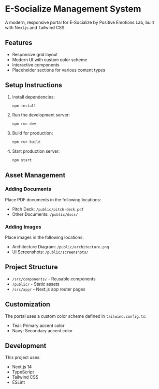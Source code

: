 # E-Socialize Management System

A modern, responsive portal for E-Socialize by Positive Emotions Lab, built with Next.js and Tailwind CSS.

## Features

- Responsive grid layout
- Modern UI with custom color scheme
- Interactive components
- Placeholder sections for various content types

## Setup Instructions

1. Install dependencies:
   ```bash
   npm install
   ```

2. Run the development server:
   ```bash
   npm run dev
   ```

3. Build for production:
   ```bash
   npm run build
   ```

4. Start production server:
   ```bash
   npm start
   ```

## Asset Management

### Adding Documents
Place PDF documents in the following locations:
- Pitch Deck: `/public/pitch-deck.pdf`
- Other Documents: `/public/docs/`

### Adding Images
Place images in the following locations:
- Architecture Diagram: `/public/architecture.png`
- UI Screenshots: `/public/screenshots/`

## Project Structure

- `/src/components/` - Reusable components
- `/public/` - Static assets
- `/src/app/` - Next.js app router pages

## Customization

The portal uses a custom color scheme defined in `tailwind.config.ts`:
- Teal: Primary accent color
- Navy: Secondary accent color

## Development

This project uses:
- Next.js 14
- TypeScript
- Tailwind CSS
- ESLint 